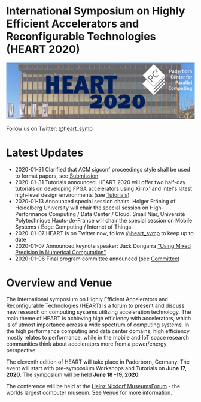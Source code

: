 # International Symposium on Highly Efficient Accelerators and Reconfigurable Technologies (HEART 2020)
![Location of the Symposium](img/home-header.jpg)

Follow us on Twitter: [@heart_symp](https://twitter.com/heart_symp)

# Latest Updates

* 2020-01-31 Clarified that ACM sigconf proceedings style shall be used to format papers, see [Submission](submission.md)
* 2020-01-31 Tutorials announced. HEART 2020 will offer two half-day tutorials on developing FPGA accelerators using Xilinx' and Intel's latest high-level design environments (see [Tutorials](tutorials.md))
* 2020-01-13 Announced special session chairs. Holger Fröning of Heidelberg University will chair the special session on High-Performance Computing / Data Center / Cloud. Smail Niar, Université Polytechnique Hauts-de-France will chair the special session on Mobile Systems / Edge Computing / Internet of Things.
* 2020-01-07 HEART is on Twitter now, follow [@heart_symp](https://twitter.com/heart_symp) to keep up to date
* 2020-01-07 Announced keynote speaker: Jack Dongarra ["Using Mixed Precision in Numerical Computation"](keyspeaker.md)
* 2020-01-06 Final program committee announced (see [Committee](committee.md))

# Overview and Venue

The International symposium on Highly Efficient Accelerators and Reconfigurable Technologies (HEART) is a forum to present and discuss new research on computing systems utilizing acceleration technology. The main theme of HEART is achieving high efficiency with accelerators, which is of utmost importance across a wide spectrum of computing systems. In the high performance computing and data center domains, high efficiency mostly relates to performance, while in the mobile and IoT space research communities think about accelerators more from a power/energy perspective.

The eleventh edition of HEART will take place in Paderborn, Germany. The event will start with pre-symposium Workshops and Tutorials on **June 17, 2020**. The symposium will be held **June 18 -19, 2020**.

The conference will be held at the [Heinz Nixdorf MuseumsForum](https://www.hnf.de/en/home.html) - the worlds largest computer museum. See [Venue](venue.md) for more information.
